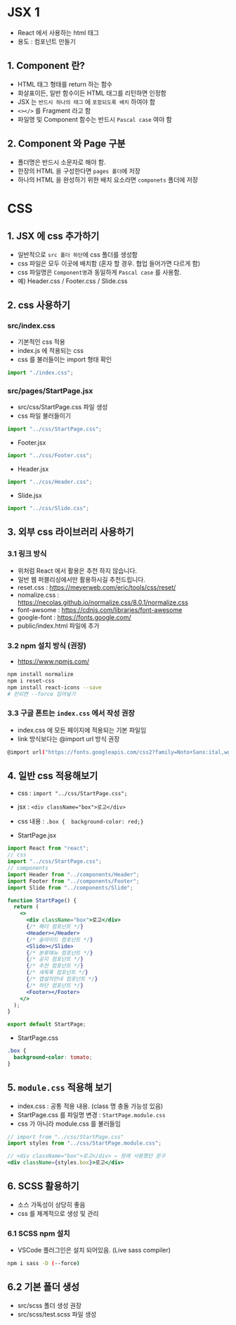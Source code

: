 # JSX 1

- React 에서 사용하는 html 태그
- 용도 : 컴포넌트 만들기

## 1. Component 란?

- HTML 태그 형태를 return 하는 함수
- 화살표이든, 일반 함수이든 HTML 태그를 리턴하면 인정함
- JSX 는 `반드시 하나의 태그` 에 `포함되도록 배치` 하여야 함
- `<></>` 를 Fragment 라고 함
- 파일명 및 Component 함수는 반드시 `Pascal case` 여야 함

## 2. Component 와 Page 구분

- 폴더명은 반드시 소문자로 해야 함.
- 한장의 HTML 을 구성한다면 `pages 폴더`에 저장
- 하나의 HTML 을 완성하기 위한 배치 요소라면 `componets` 폴더에 저장

# CSS

## 1. JSX 에 css 추가하기

- 일반적으로 `src 폴더 하단`에 css 폴더를 생성함
- css 파일은 모두 이곳에 배치함 (혼자 할 경우. 협업 들어가면 다르게 함)
- css 파일명은 `Component명`과 동일하게 `Pascal case` 를 사용함.
- 예) Header.css / Footer.css / Slide.css

## 2. css 사용하기

### src/index.css

- 기본적인 css 적용
- index.js 에 적용되는 css
- css 를 불러들이는 import 형태 확인

```js
import "./index.css";
```

### src/pages/StartPage.jsx

- src/css/StartPage.css 파일 생성
- css 파일 불러들이기

```jsx
import "../css/StartPage.css";
```

- Footer.jsx

```jsx
import "../css/Footer.css";
```

- Header.jsx

```jsx
import "../css/Header.css";
```

- Slide.jsx

```jsx
import "../css/Slide.css";
```

## 3. 외부 css 라이브러리 사용하기

### 3.1 링크 방식

- 위처럼 React 에서 활용은 추천 하지 않습니다.
- 일반 웹 퍼블리싱에서만 활용하시길 추천드립니다.
- reset.css : https://meyerweb.com/eric/tools/css/reset/
- nomalize.css : https://necolas.github.io/normalize.css/8.0.1/normalize.css
- font-awsome : https://cdnjs.com/libraries/font-awesome
- google-font : https://fonts.google.com/
- public/index.html 파일에 추가

### 3.2 npm 설치 방식 (권장)

- https://www.npmjs.com/

```bash
npm install normalize
npm i reset-css
npm install react-icons --save
# 안되면 --force 집어넣기
```

### 3.3 구글 폰트는 `index.css` 에서 작성 권장

- index.css 에 모든 페이지에 적용되는 기본 파일임
- link 방식보다는 @import url 방식 권장

```bash
@import url("https://fonts.googleapis.com/css2?family=Noto+Sans:ital,wght@0,100..900;1,100..900&display=swap");
```

## 4. 일반 css 적용해보기

- css : `import "../css/StartPage.css";`
- jsx : `<div className="box">로고</div>`
- css 내용 : `.box {  background-color: red;}`

- StartPage.jsx

```jsx
import React from "react";
// css
import "../css/StartPage.css";
// components
import Header from "../components/Header";
import Footer from "../components/Footer";
import Slide from "../components/Slide";

function StartPage() {
  return (
    <>
      <div className="box">로고</div>
      {/* 해더 컴포넌트 */}
      <Header></Header>
      {/* 슬라이드 컴포넌트 */}
      <Slide></Slide>
      {/* 분류메뉴 컴포넌트 */}
      {/* 공지 컴포넌트 */}
      {/* 추천 컴포넌트 */}
      {/* 새목록 컴포넌트 */}
      {/* 앱설치안내 컴포넌트 */}
      {/* 하단 컴포넌트 */}
      <Footer></Footer>
    </>
  );
}

export default StartPage;
```

- StartPage.css

```css
.box {
  background-color: tomato;
}
```

## 5. `module.css` 적용해 보기

- index.css : 공통 적용 내용. (class 명 충돌 가능성 있음)
- StartPage.css 를 파일명 변경 : `StartPage.module.css`
- css 가 아니라 module.css 를 불러들임

```jsx
// import from "../css/StartPage.css"
import styles from "../css/StartPage.module.css";
```

```jsx
// <div className="box">로고</div> ← 원래 사용했던 문구
<div className={styles.box}>로고</div>
```

## 6. SCSS 활용하기

- 소스 가독성이 상당히 좋음
- css 를 체계적으로 생성 및 관리

### 6.1 SCSS npm 설치

- VSCode 플러그인은 설치 되어있음. (Live sass compiler)

```bash
npm i sass -D (--force)
```

## 6.2 기본 폴더 생성

- src/scss 폴더 생성 권장
- src/scss/test.scss 파일 생성